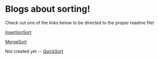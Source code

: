 # Blogs about sorting!

Check out one of the links below to be directed to the proper readme file!

[InsertionSort](InsertionSort.md)

[MergeSort](MergeSort.md)

Not created yet -- [QuickSort]()
